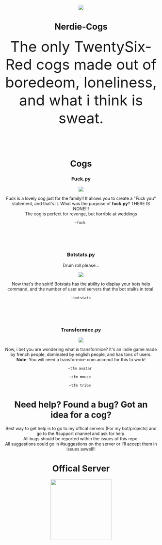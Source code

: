 <p align="center">
  <img src="http://i.imgur.com/OvqOoh0.jpg">
  <h1 align="center" size="70px">Nerdie-Cogs</h1>
  <p align="center"><font size="30"> The only TwentySix-Red cogs made out of boredeom, loneliness, and what i think is sweat. </font></p>
</p>
<br><br><br>
<h1 align="center">Cogs</h1>
<h3 align="center">Fuck.py</h3>
<p align="center"><img src="https://media.giphy.com/media/TZFmvyDvr3WaQ/giphy.gif"></img></p>
<p align="center">Fuck is a lovely cog just for the family!! It allows you to create a "Fuck you" statement, and that's it. What was the purpose of <b>fuck.py</b>? THERE IS NONE!!! <br> The cog is perfect for revenge, but horrible at weddings</p>
<p align="center"><code>~fuck <name></code></p>
<br><br><br>

<h3 align="center">Botstats.py</h3>
<p align="center">Drum roll please...</p>
<p align="center"><img src="http://i.imgur.com/BbgL7x3.gif"></img></p>
<p align="center">Now that's the spirit! Botstats has the ability to display your bots help command, and the number of user and servers that the bot stalks in total.</p>
<p align="center"><code>~botstats</code></p>
<br><br><br>

<h3 align="center">Transformice.py</h3>
<p align="center"><img src="https://media.giphy.com/media/MRPnRXOJpzagw/giphy.gif"></img></p>
<p align="center">Now, i bet you are wondering what is transformice? It's an indie game made by french people, dominated by english people, and has tons of users. <b>Note</b>: You will need a transformice.com acconut for this to work!</p>
<p align="center"><code>~tfm avatar <username></code></p>
<p align="center"><code>~tfm mouse <username></code></p>
<p align="center"><code>~tfm tribe <tribe_name></code></p>

<h1 align="center">Need help? Found a bug? Got an idea for a cog?</h1>
<p align="center">Best way to get help is to go to my offical servers (For my bot/projects) and go to the #support channel and ask for help. <br>All bugs should be reported within the issues of this repo.<br>All suggestions could go in #suggestions on the server or i'll accept them in issues aswell!!</p>

<h1 align="center">Offical Server</h1>
<p align="center"><a href="http://www.discord.me/cherryblossombot"><img src="http://i.imgur.com/8jC15G5.jpg" width="200" height="200"></a></p>
